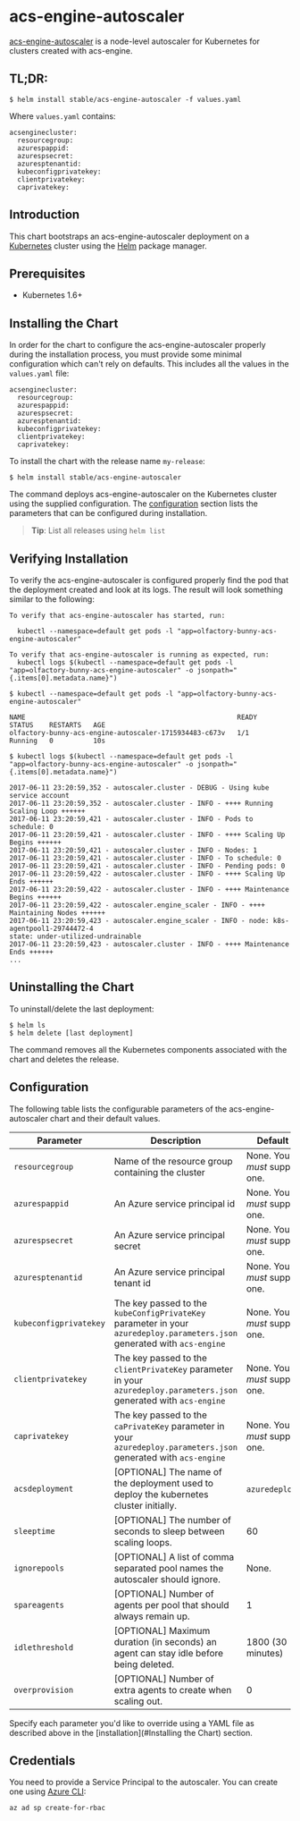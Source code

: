 # acs-engine-autoscaler

[acs-engine-autoscaler](https://github.com/wbuchwalter/Kubernetes-acs-engine-autoscaler) is a node-level autoscaler for Kubernetes for clusters created with acs-engine.

## TL;DR:

```console
$ helm install stable/acs-engine-autoscaler -f values.yaml
```
Where `values.yaml` contains:

```
acsenginecluster:
  resourcegroup:
  azurespappid:
  azurespsecret:
  azuresptenantid:
  kubeconfigprivatekey:
  clientprivatekey:
  caprivatekey:
```

## Introduction

This chart bootstraps an acs-engine-autoscaler deployment on a [Kubernetes](http://kubernetes.io) cluster using the [Helm](https://helm.sh) package manager.

## Prerequisites
  - Kubernetes 1.6+

## Installing the Chart

In order for the chart to configure the acs-engine-autoscaler properly during the installation process, you must provide some minimal configuration which can't rely on defaults. This includes all the values in the `values.yaml` file:

```
acsenginecluster:
  resourcegroup:
  azurespappid:
  azurespsecret:
  azuresptenantid:
  kubeconfigprivatekey:
  clientprivatekey:
  caprivatekey:
```

To install the chart with the release name `my-release`:

```console
$ helm install stable/acs-engine-autoscaler
```

The command deploys acs-engine-autoscaler on the Kubernetes cluster using the supplied configuration. The [configuration](#configuration) section lists the parameters that can be configured during installation.

> **Tip**: List all releases using `helm list`

## Verifying Installation

To verify the acs-engine-autoscaler is configured properly find the pod that the deployment created and look at its logs. The result will look something similar to the following:

```
To verify that acs-engine-autoscaler has started, run:

  kubectl --namespace=default get pods -l "app=olfactory-bunny-acs-engine-autoscaler"

To verify that acs-engine-autoscaler is running as expected, run:
  kubectl logs $(kubectl --namespace=default get pods -l "app=olfactory-bunny-acs-engine-autoscaler" -o jsonpath="{.items[0].metadata.name}")

$ kubectl --namespace=default get pods -l "app=olfactory-bunny-acs-engine-autoscaler"

NAME                                                     READY     STATUS    RESTARTS   AGE
olfactory-bunny-acs-engine-autoscaler-1715934483-c673v   1/1       Running   0          10s

$ kubectl logs $(kubectl --namespace=default get pods -l "app=olfactory-bunny-acs-engine-autoscaler" -o jsonpath="{.items[0].metadata.name}")

2017-06-11 23:20:59,352 - autoscaler.cluster - DEBUG - Using kube service account
2017-06-11 23:20:59,352 - autoscaler.cluster - INFO - ++++ Running Scaling Loop ++++++
2017-06-11 23:20:59,421 - autoscaler.cluster - INFO - Pods to schedule: 0
2017-06-11 23:20:59,421 - autoscaler.cluster - INFO - ++++ Scaling Up Begins ++++++
2017-06-11 23:20:59,421 - autoscaler.cluster - INFO - Nodes: 1
2017-06-11 23:20:59,421 - autoscaler.cluster - INFO - To schedule: 0
2017-06-11 23:20:59,421 - autoscaler.cluster - INFO - Pending pods: 0
2017-06-11 23:20:59,422 - autoscaler.cluster - INFO - ++++ Scaling Up Ends ++++++
2017-06-11 23:20:59,422 - autoscaler.cluster - INFO - ++++ Maintenance Begins ++++++
2017-06-11 23:20:59,422 - autoscaler.engine_scaler - INFO - ++++ Maintaining Nodes ++++++
2017-06-11 23:20:59,423 - autoscaler.engine_scaler - INFO - node: k8s-agentpool1-29744472-4                                                   state: under-utilized-undrainable
2017-06-11 23:20:59,423 - autoscaler.cluster - INFO - ++++ Maintenance Ends ++++++
...
```

## Uninstalling the Chart

To uninstall/delete the last deployment:

```console
$ helm ls
$ helm delete [last deployment]
```

The command removes all the Kubernetes components associated with the chart and deletes the release.

## Configuration

The following table lists the configurable parameters of the acs-engine-autoscaler chart and their default values.

Parameter | Description | Default
--- | --- | ---
`resourcegroup`| Name of the resource group containing the cluster | None. You *must* supply one.
`azurespappid`| An Azure service principal id | None. You *must* supply one.
`azurespsecret`| An Azure service principal secret | None. You *must* supply one.
`azuresptenantid`| An Azure service principal tenant id | None. You *must* supply one.
`kubeconfigprivatekey`| The key passed to the `kubeConfigPrivateKey` parameter in your `azuredeploy.parameters.json` generated with `acs-engine` | None. You *must* supply one.
`clientprivatekey`| The key passed to the `clientPrivateKey` parameter in your `azuredeploy.parameters.json` generated with `acs-engine` | None. You *must* supply one.
`caprivatekey`| The key passed to the `caPrivateKey` parameter in your `azuredeploy.parameters.json` generated with `acs-engine` | None. You *must* supply one.
`acsdeployment`| [OPTIONAL] The name of the deployment used to deploy the kubernetes cluster initially. | `azuredeploy`.
`sleeptime`| [OPTIONAL] The number of seconds to sleep between scaling loops. | 60
`ignorepools`| [OPTIONAL] A list of comma separated pool names the autoscaler should ignore. | None.
`spareagents`| [OPTIONAL] Number of agents per pool that should always remain up. | 1
`idlethreshold`| [OPTIONAL] Maximum duration (in seconds) an agent can stay idle before being deleted. | 1800 (30 minutes)
`overprovision`| [OPTIONAL] Number of extra agents to create when scaling out. | 0
Specify each parameter you'd like to override using a YAML file as described above in the [installation](#Installing the Chart) section.


## Credentials
You need to provide a Service Principal to the autoscaler. You can create one using [Azure CLI](https://github.com/Azure/azure-cli):
```
az ad sp create-for-rbac
```
